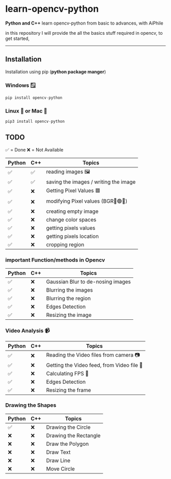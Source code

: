 # learn-opencv-python
**Python and C++**
learn opencv-python from basic to advances, with AiPhile

in this  repository I will provide the all the basics stuff required in opencv, to get started, 


---
## Installation
Installation using pip (**python package manger**)

### Windows 🪟
```python 
pip install opencv-python
```
### Linux 🐧 or Mac 🍎

```python 
pip3 install opencv-python
```

## TODO
✅ = Done 
❌ = Not Available 

|**Python** |**C++**| **Topics**|
|----|--------|-----|
✅| ✅|reading images 🖼️ |
| ✅ | ✅| saving the images / writing the image  
| ✅ |:x:| Getting Pixel Values 🟥 |  
| ✅ |:x:| modifying Pixel values (BGR🔵🟢🔴)  
| ✅ |:x:|creating empty image 
| ✅ |:x:| change color spaces 
| ✅ |:x:| getting pixels values  
| ✅ |:x:| getting pixels location 
| ✅ |:x:| cropping region  

### important Function/methods in Opencv
|**Python**| **C++** |**Topics**|       
|----|--------|-----| 
| ✅| :x:| Gaussian Blur to  de-nosing images 
| ✅| :x:| Blurring the images 
| ✅| :x:| Blurring the region  
| ✅| :x:| Edges Detection  
| ✅| :x:| Resizing the image 

### Video Analysis :video_camera:
|**Python**| **C++** |**Topics**|       
|----|--------|-----|
| ✅| :x:| Reading the Video files from camera 📷
| ✅| :x:| Getting the Video feed, from Video file 📁
| ✅| :x:| Calculating FPS 🧲
| ✅| :x:| Edges Detection  
| ✅| :x:| Resizing the frame


### Drawing the Shapes
|**Python**| **C++** |**Topics**|       
|----|--------|-----|
| ✅| :x:| Drawing the Circle 
| :x:| :x:| Drawing the Rectangle 
|:x:| :x:|Draw the Polygon
| ❌| :x:| Draw Text 
| :x:| :x:| Draw Line
|:x: | :x: | Move Circle
